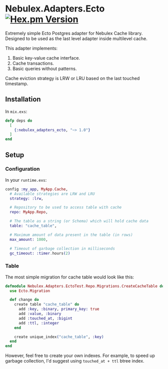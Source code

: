 # Nebulex.Adapters.Ecto [![Hex.pm Version](https://img.shields.io/hexpm/v/nebulex_adapters_ecto)](https://hex.pm/packages/nebulex_adapters_ecto)

Extremely simple Ecto Postgres adapter for Nebulex Cache library.
Designed to be used as the last level adapter inside multilevel cache.

This adapter implements:
1. Basic key-value cache interface.
2. Cache transactions.
3. Basic queries without patterns.

Cache eviction strategy is LRW or LRU based on the last touched timestamp.

## Installation

In `mix.exs`:
```elixir
defp deps do
  [
    {:nebulex_adapters_ecto, "~> 1.0"}
  ]
end
```

## Setup

### Configuration

In your `runtime.exs`:
```elixir
config :my_app, MyApp.Cache,
  # Available strategies are LRW and LRU
  strategy: :lrw,

  # Repository to be used to access table with cache
  repo: MyApp.Repo,

  # The table as a string (or Schema) which will hold cache data
  table: "cache_table",

  # Maximum amount of data present in the table (in rows)
  max_amount: 1000,

  # Timeout of garbage collection in milliseconds
  gc_timeout: :timer.hours(2)
```

### Table

The most simple migration for cache table would look like this:

```elixir
defmodule Nebulex.Adapters.EctoTest.Repo.Migrations.CreateCacheTable do
  use Ecto.Migration

  def change do
    create table "cache_table" do
      add :key, :binary, primary_key: true
      add :value, :binary
      add :touched_at, :bigint
      add :ttl, :integer
    end

    create unique_index("cache_table", :key)
  end
end
```

However, feel free to create your own indexes. For example, to speed up
garbage collection, I'd suggest using `touched_at + ttl` btree index.
